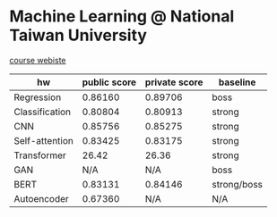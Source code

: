 # Machine Learning @ National Taiwan University

[course webiste](https://speech.ee.ntu.edu.tw/~hylee/ml/2022-spring.php)

| hw | public score | private score | baseline |
| --- | --- | --- | --- |
| Regression | 0.86160 | 0.89706 | boss |
| Classification | 0.80804 | 0.80913| strong |
| CNN | 0.85756 | 0.85275 | strong |
| Self-attention | 0.83425 |0.83175 | strong |
| Transformer | 26.42 | 26.36  | strong |
| GAN | N/A | N/A | boss |
| BERT | 0.83131 | 0.84146 | strong/boss |
| Autoencoder | 0.67360 | N/A | N/A|